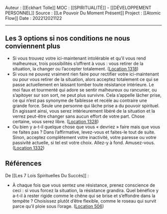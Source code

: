 Auteur : [[Eckhart Tolle]]
MOC : [[SPIRITUALITÉ]] - [[DÉVELOPPEMENT PERSONNEL]]
Source : [[Le Pouvoir Du Moment Présent]]
Project : [[Atomic Flow]]
Date : 202212021122
***

## Les 3 options si nos conditions ne nous conviennent plus
- Si vous trouvez votre ici-maintenant intolérable et qu’il vous rend malheureux, trois possibilités s’offrent à vous : vous retirer de la situation, la changer ou l’accepter totalement. ([Location 1318](https://readwise.io/to_kindle?action=open&asin=B00UETMHG2&location=1318))
- Si vous ne pouvez vraiment rien faire pour rectifier votre ici-maintenant ou pour vous retirer de la situation, alors acceptez totalement ce qui se passe actuellement en laissant tomber toute résistance intérieure. Le moi faux et tourmenté qui adore se sentir malheureux ou rancunier, ou s’apitoyer sur son sort, ne peut plus survivre. Cela s’appelle lâcher prise, ce qui n’est pas synonyme de faiblesse et recèle au contraire une grande force. Seule une personne qui lâche prise a du pouvoir spirituel. En agissant ainsi, vous serez intérieurement libéré de la situation et la verrez peut-être changer sans aucun effort de votre part. Chose certaine, vous serez libre. ([Location 1328](https://readwise.io/to_kindle?action=open&asin=B00UETMHG2&location=1328))
- Ou bien y a-t-il quelque chose que vous « devriez » faire mais que vous ne faites pas ? Dans l’affirmative, levez-vous et faites-le tout de suite. Sinon, acceptez complètement votre inactivité, votre paresse ou votre passivité actuelle, si tel est votre choix. Allez-y à fond. Amusez-vous. ([Location 1332](https://readwise.io/to_kindle?action=open&asin=B00UETMHG2&location=1332))

## Références
De [[Les 7 Lois Spirituelles Du Succès]] : 
- À chaque fois que vous sentez une résistance, prenez conscience de ceci : si vous forcez la situation, la résistance grandira. Quel bénéfice y a-t-il à rester rigide comme le chêne qui se brise et s’effondre dans la tempête ? Choisissez plutôt d’être flexible, comme le roseau qui survit parce qu’il ploie sous l’orage. ([Location 506](https://readwise.io/to_kindle?action=open&asin=B00QV4J9TC&location=506))

